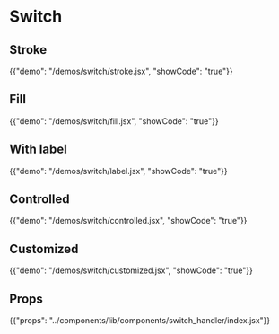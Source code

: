 # Switch

## Stroke

{{"demo": "/demos/switch/stroke.jsx", "showCode": "true"}}

## Fill

{{"demo": "/demos/switch/fill.jsx", "showCode": "true"}}

## With label

{{"demo": "/demos/switch/label.jsx", "showCode": "true"}}

## Controlled

{{"demo": "/demos/switch/controlled.jsx", "showCode": "true"}}

## Customized

{{"demo": "/demos/switch/customized.jsx", "showCode": "true"}}

## Props

{{"props": "../components/lib/components/switch_handler/index.jsx"}}